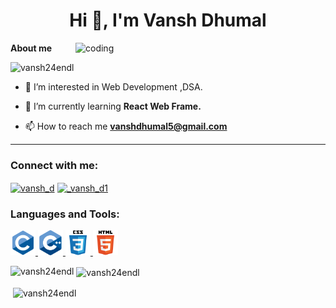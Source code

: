 <h1 align="center">Hi 👋, I'm Vansh Dhumal</h1>
<b>About me</b>

<img align="right" alt="coding" width="400" src="https://camo.githubusercontent.com/2366b34bb903c09617990fb5fff4622f3e941349e846ddb7e73df872a9d21233/68747470733a2f2f63646e2e6472696262626c652e636f6d2f75736572732f3733303730332f73637265656e73686f74732f363538313234332f6176656e746f2e676966">

<p align="left"> <img src="https://komarev.com/ghpvc/?username=vansh24endl&label=Profile%20views&color=0e75b6&style=flat" alt="vansh24endl" /> </p>

- 👀 I’m interested in Web Development ,DSA.
- 🌱 I’m currently learning **React Web Frame.**

- 📫 How to reach me **vanshdhumal5@gmail.com**
-------------------------------------------------------------------------------------------
<h3 align="left">Connect with me:</h3>
<p align="left">
<a href="https://dev.to/@vansh_d" target="blank"><img align="center" src="https://raw.githubusercontent.com/rahuldkjain/github-profile-readme-generator/master/src/images/icons/Social/devto.svg" alt="vansh_d" height="30" width="40" /></a>
<a href="https://instagram.com/_vansh_d1" target="blank"><img align="center" src="https://raw.githubusercontent.com/rahuldkjain/github-profile-readme-generator/master/src/images/icons/Social/instagram.svg" alt="_vansh_d1" height="30" width="40" /></a>
</p>

<h3 align="left">Languages and Tools:</h3>
<p align="left"> <a href="https://www.cprogramming.com/" target="_blank" rel="noreferrer"> <img src="https://raw.githubusercontent.com/devicons/devicon/master/icons/c/c-original.svg" alt="c" width="40" height="40"/> </a> <a href="https://www.w3schools.com/cpp/" target="_blank" rel="noreferrer"> <img src="https://raw.githubusercontent.com/devicons/devicon/master/icons/cplusplus/cplusplus-original.svg" alt="cplusplus" width="40" height="40"/> </a> <a href="https://www.w3schools.com/css/" target="_blank" rel="noreferrer"> <img src="https://raw.githubusercontent.com/devicons/devicon/master/icons/css3/css3-original-wordmark.svg" alt="css3" width="40" height="40"/> </a> <a href="https://www.w3.org/html/" target="_blank" rel="noreferrer"> <img src="https://raw.githubusercontent.com/devicons/devicon/master/icons/html5/html5-original-wordmark.svg" alt="html5" width="40" height="40"/> </a> </p>

<p><img align="left" src="https://github-readme-stats.vercel.app/api/top-langs?username=vansh24endl&show_icons=true&locale=en&layout=compact" alt="vansh24endl" /></p>

<p>&nbsp;<img align="center" src="https://github-readme-stats.vercel.app/api?username=vansh24endl&show_icons=true&locale=en" alt="vansh24endl" backgroundcolor="black" /></p>

<p>&nbsp;<img align="center" src="https://github-readme-streak-stats.herokuapp.com/?user=vansh24endl&" alt="vansh24endl" /></p>
